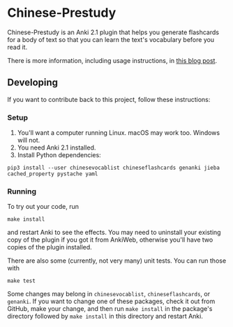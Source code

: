 # Chinese-Prestudy
Chinese-Prestudy is an Anki 2.1 plugin that helps you generate flashcards for a body of text so that you can learn the text's vocabulary before you read it.

There is more information, including usage instructions, in [this blog post](https://www.kerrickstaley.com/2018/09/04/chinese-prestudy).

## Developing
If you want to contribute back to this project, follow these instructions:

### Setup
1. You'll want a computer running Linux. macOS may work too. Windows will not.
2. You need Anki 2.1 installed.
3. Install Python dependencies:
```
pip3 install --user chinesevocablist chineseflashcards genanki jieba cached_property pystache yaml
```

### Running
To try out your code, run
```
make install
```
and restart Anki to see the effects. You may need to uninstall your existing copy of the plugin if you got it from AnkiWeb, otherwise you'll have two copies of the plugin installed.

There are also some (currently, not very many) unit tests. You can run those with
```
make test
```

Some changes may belong in `chinesevocablist`, `chineseflashcards`, or `genanki`. If you want to change one of these packages, check it out from GitHub, make your change, and then run `make install` in the package's directory followed by `make install` in this directory and restart Anki.
